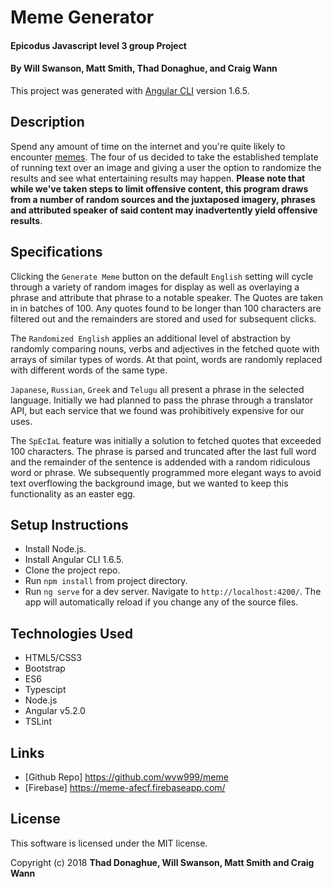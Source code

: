 # Meme Generator

#### Epicodus Javascript level 3 group Project

#### By Will Swanson, Matt Smith, Thad Donaghue, and Craig Wann

This project was generated with [Angular CLI](https://github.com/angular/angular-cli) version 1.6.5.

## Description

Spend any amount of time on the internet and you're quite likely to encounter [memes](https://en.wikipedia.org/wiki/Meme).  The four of us decided to take the established template of running text over an image and giving a user the option to randomize the results and see what entertaining results may happen.  **Please note that while we've taken steps to limit offensive content, this program draws from a number of random sources and the juxtaposed imagery, phrases and attributed speaker of said content may inadvertently yield offensive results**.


## Specifications

Clicking the `Generate Meme` button on the default `English` setting will cycle through a variety of random images for display as well as overlaying a phrase and attribute that phrase to a notable speaker.  The Quotes are taken in in batches of 100.  Any quotes found to be longer than 100 characters are filtered out and the remainders are stored and used for subsequent clicks.

The `Randomized English` applies an additional level of abstraction by randomly comparing nouns, verbs and adjectives in the fetched quote with arrays of similar types of words.  At that point, words are randomly replaced with different words of the same type.

`Japanese`, `Russian`, `Greek` and `Telugu` all present a phrase in the selected language.  Initially we had planned to pass the phrase through a translator API, but each service that we found was prohibitively expensive for our uses.

The `SpEcIaL` feature was initially a solution to fetched quotes that exceeded 100 characters.  The phrase is parsed and truncated after the last full word and the remainder of the sentence is addended with a random ridiculous word or phrase.  We subsequently programmed more elegant ways to avoid text overflowing the background image, but we wanted to keep this functionality as an easter egg.

## Setup Instructions

* Install Node.js.
* Install Angular CLI 1.6.5.
* Clone the project repo.
* Run `npm install` from project directory.
* Run `ng serve` for a dev server. Navigate to `http://localhost:4200/`. The app will automatically reload if you change any of the source files.

## Technologies Used

* HTML5/CSS3
* Bootstrap
* ES6
* Typescipt
* Node.js
* Angular v5.2.0
* TSLint

## Links

* [Github Repo] https://github.com/wvw999/meme
* [Firebase] https://meme-afecf.firebaseapp.com/

## License

This software is licensed under the MIT license.

Copyright (c) 2018 **Thad Donaghue, Will Swanson, Matt Smith and Craig Wann**
